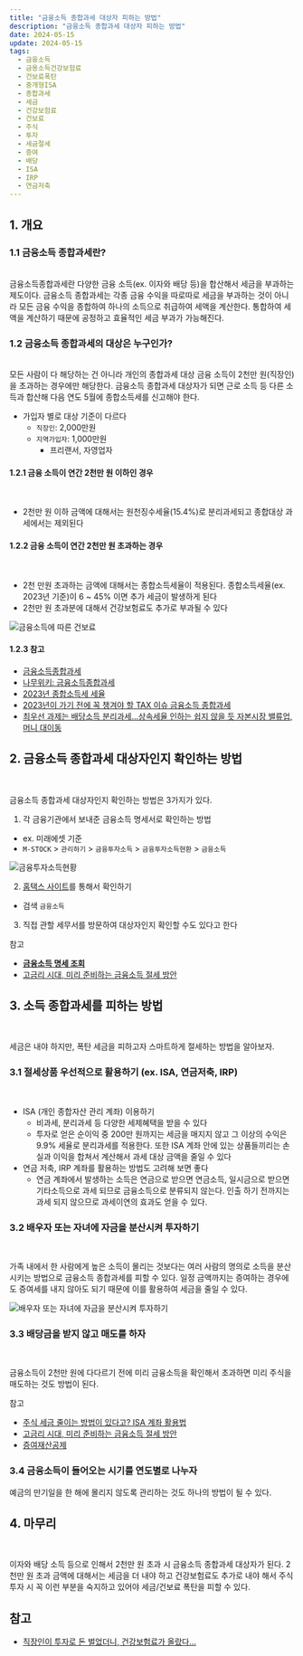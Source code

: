 ```yaml
---
title: "금융소득 종합과세 대상자 피하는 방법"
description: "금융소득 종합과세 대상자 피하는 방법"
date: 2024-05-15
update: 2024-05-15
tags:
  - 금융소득
  - 금용소득건강보험료
  - 건보료폭탄
  - 중개형ISA
  - 종합과세
  - 세금
  - 건강보험료
  - 건보료
  - 주식
  - 투자
  - 세금절세
  - 증여
  - 배당
  - ISA
  - IRP
  - 연금저축
---
```



## 1. 개요

### 1.1 금융소득 종합과세란?
<br>
금융소득종합과세란 다양한 금융 소득(ex. 이자와 배당 등)을 합산해서 세금을 부과하는 제도이다. 금융소득 종합과세는 각종 금융 수익을 따로따로 세금을 부과하는 것이 아니라 모든 금융 수익을 종합하여 하나의 소득으로 취급하여 세액을 계산한다. 통합하여 세액을 계산하기 때문에 공정하고 효율적인 세금 부과가 가능해진다.

### 1.2 금융소득 종합과세의 대상은 누구인가?
<br>
모든 사람이 다 해당하는 건 아니라 개인의 종합과세 대상 금융 소득이 2천만 원(직장인)을 초과하는 경우에만 해당한다. 금융소득 종합과세 대상자가 되면 근로 소득 등 다른 소득과 합산해 다음 연도 5월에 종합소득세를 신고해야 한다.

- 가입자 별로 대상 기준이 다르다
  - `직장인`: 2,000만원
  - `지역가입자`: 1,000만원
    - 프리랜서, 자영업자



#### 1.2.1 금융 소득이 연간 2천만 원 이하인 경우

<br>

- 2천만 원 이하 금액에 대해서는 원천징수세율(15.4%)로 분리과세되고 종합대상 과세에서는 제외된다

#### 1.2.2 금융 소득이 연간 2천만 원 초과하는 경우

<br>

- 2천 만원 초과하는 금액에 대해서는 종합소득세율이 적용된다. 종합소득세율(ex. 2023년 기준)이 6 ~ 45% 이면 추가 세금이 발생하게 된다
- 2천만 원 초과분에 대해서 건강보험료도 추가로 부과될 수 있다

![금융소득에 따른 건보료](image-20240515161316831.png)

#### 1.2.3 참고

- [금융소득종합과세](https://www.standardchartered.co.kr/np/kr/cms/pl/se/SynthesisTaxation.jsp)
- [나무위키: 금융소득종합과세](https://namu.wiki/w/금융소득종합과세)
- [2023년 종합소득세 세율](https://www.nts.go.kr/nts/cm/cntnts/cntntsView.do?mi=2227&cntntsId=7667)
- [2023년이 가기 전에 꼭 챙겨야 할 TAX 이슈 금융소득 종합과세](https://magazine.securities.miraeasset.com/contents.php?idx=1003)
- [최우선 과제는 배당소득 분리과세…상속세율 인하는 쉽지 않을 듯 자본시장 밸류업, 머니 대이동](https://www.sedaily.com/NewsView/2D917HHJAB/GA0604?utm_source=dable)

## 2. 금융소득 종합과세 대상자인지 확인하는 방법
<br>

금융소득 종합과세 대상자인지 확인하는 방법은 3가지가 있다.

1. 각 금융기관에서 보내준 금융소득 명세서로 확인하는 방법

- ex. 미래에셋 기준
- `M-STOCK` > `관리하기` > `금융투자소득` > `금융투자소득현환` > `금융소득`

![금융투자소득현황](image-20240515161328629.png)

2. [홈택스 사이트](https://www.hometax.go.kr/)를 통해서 확인하기

- 검색 `금융소득`

3. 직접 관할 세무서를 방문하여 대상자인지 확인할 수도 있다고 한다

참고

- **[금융소득 명세 조회](https://www.hometax.go.kr/websquare/websquare.wq?w2xPath=/ui/pp/index_pp.xml&tmIdx=&tm2lIdx=&tm3lIdx=)**
- [고금리 시대, 미리 준비하는 금융소득 절세 방안](https://www.wfri.re.kr/ko/web/lounge/lounge.php?idx=1074&page_type=view&mode=view)

## 3. 소득 종합과세를 피하는 방법
<br>

세금은 내야 하지만, 폭탄 세금을 피하고자 스마트하게 절세하는 방법을 알아보자.

### 3.1 절세상품 우선적으로 활용하기 (ex. ISA, 연금저축, IRP)
<br>

- ISA (개인 종합자산 관리 계좌) 이용하기
    - 비과세, 분리과세 등 다양한 세제혜택을 받을 수 있다
    - 투자로 얻은 순이익 중 200만 원까지는 세금을 매지지 않고 그 이상의 수익은 9.9% 세율로 분리과세를 적용한다. 또한 ISA 계좌 안에 있는 상품들끼리는 손실과 이익을 합쳐서 계산해서 과세 대상 금액을 줄일 수 있다
- 연금 저축, IRP 계좌를 활용하는 방법도 고려해 보면 좋다
    - 연금 계좌에서 발생하는 소득은 연금으로 받으면 연금소득, 일시금으로 받으면 기타소득으로 과세 되므로 금융소득으로 분류되지 않는다. 인출 하기 전까지는 과세 되지 않으므로 과세이연의 효과도 얻을 수 있다.


### 3.2 배우자 또는 자녀에 자금을 분산시켜 투자하기
<br>

가족 내에서 한 사람에게 높은 소득이 몰리는 것보다는 여러 사람의 명의로 소득을 분산시키는 방법으로 금융소득 종합과세를 피할 수 있다. 일정 금액까지는 증여하는 경우에도 증여세를 내지 않아도 되기 때문에 이를 활용하여 세금을 줄일 수 있다.

![배우자 또는 자녀에 자금을 분산시켜 투자하기](image-20240515161342163.png)

### 3.3 배당금을 받지 않고 매도를 하자
<br>

금융소득이 2천만 원에 다다르기 전에 미리 금융소득을 확인해서 초과하면 미리 주식을 매도하는 것도 방법이 된다.

참고

- [주식 세금 줄이는 방법이 있다고? ISA 계좌 활용법](https://www.tossbank.com/articles/isa2)
- [고금리 시대, 미리 준비하는 금융소득 절세 방안](https://www.wfri.re.kr/ko/web/lounge/lounge.php?idx=1074&page_type=view&mode=view)
- [증여재산공제](https://www.nts.go.kr/nts/cm/cntnts/cntntsView.do?mi=6533&cntntsId=7960)

### 3.4 금융소득이 들어오는 시기를 연도별로 나누자

예금의 만기일을 한 해에 몰리지 않도록 관리하는 것도 하나의 방법이 될 수 있다.



## 4. 마무리

<br>

이자와 배당 소득 등으로 인해서 2천만 원 초과 시 금융소득 종합과세 대상자가 된다. 2천만 원 초과 금액에 대해서는 세금을 더 내야 하고 건강보험료도 추가로 내야 해서 주식 투자 시 꼭 이런 부분을 숙지하고 있어야 세금/건보료 폭탄을 피할 수 있다.

## 참고
- [직장인이 투자로 돈 벌었더니, 건강보험료가 올랐다...](https://blog.naver.com/e_adventure/223431929142)